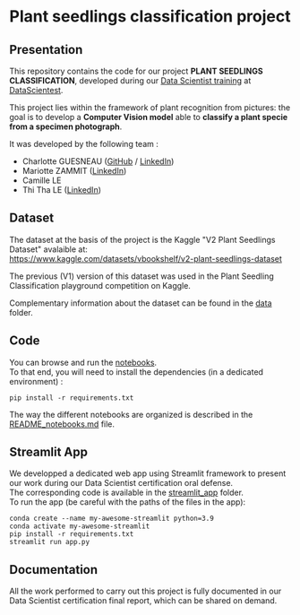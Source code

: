 # Plant seedlings classification project

## Presentation

This repository contains the code for our project **PLANT SEEDLINGS CLASSIFICATION**, developed during our [Data Scientist training](https://datascientest.com/en/data-scientist-course) at [DataScientest](https://datascientest.com/).

This project lies within the framework of plant recognition from pictures: the goal is to develop a **Computer Vision model** able to **classify a plant specie from a specimen photograph**.

It was developed by the following team :  
- Charlotte GUESNEAU ([GitHub](https://github.com/chagsn/) / [LinkedIn](www.linkedin.com/in/cguesneau/))
- Mariotte ZAMMIT ([LinkedIn](https://www.linkedin.com/in/mariotte-zammit/))
- Camille LE
- Thi Tha LE ([LinkedIn](https://www.linkedin.com/in/thi-tha-le-b20b84170/))

## Dataset
The dataset at the basis of the project is the Kaggle "V2 Plant Seedlings Dataset" avalaible at:  
https://www.kaggle.com/datasets/vbookshelf/v2-plant-seedlings-dataset  

The previous (V1) version of this dataset was used in the Plant Seedling Classification playground competition on Kaggle.  

Complementary information about the dataset  can be found in the [data](./data) folder.

## Code
You can browse and run the [notebooks](./notebooks).  
To that end, you will need to install the dependencies (in a dedicated environment) :

```
pip install -r requirements.txt
```

The way the different notebooks are organized is described in the [README_notebooks.md](./notebooks/README_notebooks.md)  file.


## Streamlit App
We developped a dedicated web app using Streamlit framework to present our work during our Data Scientist certification oral defense.  
The corresponding code is available in the [streamlit_app](./streamlit_app) folder.  
To run the app (be careful with the paths of the files in the app):

```shell
conda create --name my-awesome-streamlit python=3.9
conda activate my-awesome-streamlit
pip install -r requirements.txt
streamlit run app.py
```

## Documentation
All the work performed to carry out this project is fully documented in our Data Scientist certification final report, which can be shared on demand.
